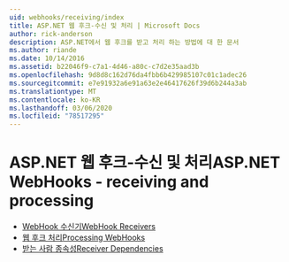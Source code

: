 ```yaml
---
uid: webhooks/receiving/index
title: ASP.NET 웹 후크-수신 및 처리 | Microsoft Docs
author: rick-anderson
description: ASP.NET에서 웹 후크를 받고 처리 하는 방법에 대 한 문서
ms.author: riande
ms.date: 10/14/2016
ms.assetid: b22046f9-c7a1-4d46-a80c-c7d2e35aad3b
ms.openlocfilehash: 9d8d8c162d76da4fbb6b429985107c01c1adec26
ms.sourcegitcommit: e7e91932a6e91a63e2e46417626f39d6b244a3ab
ms.translationtype: MT
ms.contentlocale: ko-KR
ms.lasthandoff: 03/06/2020
ms.locfileid: "78517295"
---
```

# <a name="aspnet-webhooks---receiving-and-processing"></a><span data-ttu-id="11b54-103">ASP.NET 웹 후크-수신 및 처리</span><span class="sxs-lookup"><span data-stu-id="11b54-103">ASP.NET WebHooks - receiving and processing</span></span>

* [<span data-ttu-id="11b54-104">WebHook 수신기</span><span class="sxs-lookup"><span data-stu-id="11b54-104">WebHook Receivers</span></span>](receivers.md)
* [<span data-ttu-id="11b54-105">웹 후크 처리</span><span class="sxs-lookup"><span data-stu-id="11b54-105">Processing WebHooks</span></span>](handlers.md)
* [<span data-ttu-id="11b54-106">받는 사람 종속성</span><span class="sxs-lookup"><span data-stu-id="11b54-106">Receiver Dependencies</span></span>](dependencies.md)

